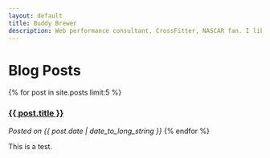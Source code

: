 ```yaml
---
layout: default
title: Buddy Brewer
description: Web performance consultant, CrossFitter, NASCAR fan. I like things that go fast.
---
```


Blog Posts
==========

{% for post in site.posts limit:5 %}
### <a href="{{ post.url }}">{{ post.title }}</a>
<em>Posted on {{ post.date | date_to_long_string }}</em>
{% endfor %}

This is a test.
